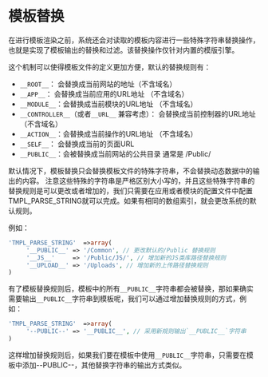# 模板替换

在进行模板渲染之前，系统还会对读取的模板内容进行一些特殊字符串替换操作，也就是实现了模板输出的替换和过滤。该替换操作仅针对内置的模版引擎。


这个机制可以使得模板文件的定义更加方便，默认的替换规则有：


* `__ROOT__`： 会替换成当前网站的地址（不含域名） 
* `__APP__`： 会替换成当前应用的URL地址 （不含域名）
* `__MODULE__`：会替换成当前模块的URL地址 （不含域名）
* `__CONTROLLER__`（或者`__URL__` 兼容考虑）： 会替换成当前控制器的URL地址（不含域名）
* `__ACTION__`：会替换成当前操作的URL地址 （不含域名）
* `__SELF__`： 会替换成当前的页面URL
* `__PUBLIC__`：会被替换成当前网站的公共目录 通常是 /Public/

默认情况下，模板替换只会替换模板文件的特殊字符串，不会替换动态数据中的输出的内容。
注意这些特殊的字符串是严格区别大小写的，并且这些特殊字符串的替换规则是可以更改或者增加的，我们只需要在应用或者模块的配置文件中配置TMPL_PARSE_STRING就可以完成。如果有相同的数组索引，就会更改系统的默认规则。

例如：

```php
'TMPL_PARSE_STRING'  =>array(
     '__PUBLIC__' => '/Common', // 更改默认的/Public 替换规则
     '__JS__'     => '/Public/JS/', // 增加新的JS类库路径替换规则
     '__UPLOAD__' => '/Uploads', // 增加新的上传路径替换规则
)
```

有了模板替换规则后，模板中的所有`__PUBLIC__`字符串都会被替换，那如果确实需要输出`__PUBLIC__`字符串到模板呢，我们可以通过增加替换规则的方式，例如：

```php
'TMPL_PARSE_STRING'  =>array(
     '--PUBLIC--' => '__PUBLIC__', // 采用新规则输出`__PUBLIC__`字符串
)
```

这样增加替换规则后，如果我们要在模板中使用`__PUBLIC__`字符串，只需要在模板中添加--PUBLIC--，其他替换字符串的输出方式类似。